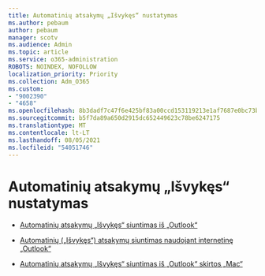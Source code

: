 ```yaml
---
title: Automatinių atsakymų „Išvykęs“ nustatymas
ms.author: pebaum
author: pebaum
manager: scotv
ms.audience: Admin
ms.topic: article
ms.service: o365-administration
ROBOTS: NOINDEX, NOFOLLOW
localization_priority: Priority
ms.collection: Adm_O365
ms.custom:
- "9002390"
- "4658"
ms.openlocfilehash: 8b3dadf7c47f6e425bf83a00ccd153119213e1af7687e0bc73b35384ec9a7ae2
ms.sourcegitcommit: b5f7da89a650d2915dc652449623c78be6247175
ms.translationtype: MT
ms.contentlocale: lt-LT
ms.lasthandoff: 08/05/2021
ms.locfileid: "54051746"
---
```

# <a name="setting-up-out-of-office-automatic-replies"></a>Automatinių atsakymų „Išvykęs“ nustatymas

- [Automatinių atsakymų „Išvykęs“ siuntimas iš „Outlook“](https://support.office.com/article/9742f476-5348-4f9f-997f-5e208513bd67)

- [Automatinių („Išvykęs“) atsakymų siuntimas naudojant internetinę „Outlook“](https://support.office.com/article/0c193ab0-b9e1-4058-84be-a5b014242290)

- [Automatinių atsakymų „Išvykęs“ siuntimas iš „Outlook“ skirtos „Mac“](https://support.office.com/article/4e07ab75-beda-4f9e-bcdc-44471ebacdee)
